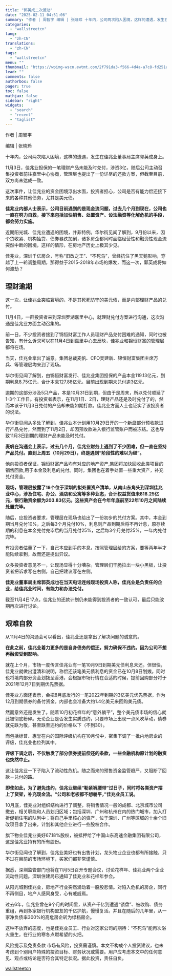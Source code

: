 ```yaml
---
title: "郭英成二次渡劫"
date: "2025-02-11 04:51:06"
summary: "作者 | 周智宇 编辑 | 张晓玲 十年内，公司两次陷入困境，这样的遭遇，发生在佳兆业董事局主席郭英..."
categories:
  - "wallstreetcn"
lang:
  - "zh-CN"
translations:
  - "zh-CN"
tags:
  - "wallstreetcn"
menu: ""
thumbnail: "https://wpimg-wscn.awtmt.com/2f791da3-f566-4d4a-a7c8-fd251ad3e378.jpg"
lead: ""
comments: false
authorbox: false
pager: true
toc: false
mathjax: false
sidebar: "right"
widgets:
  - "search"
  - "recent"
  - "taglist"
---
```


作者 | 周智宇

编辑 | 张晓玲

十年内，公司两次陷入困境，这样的遭遇，发生在佳兆业董事局主席郭英成身上。

11月3日，佳兆业担保的一笔理财产品未能及时兑付，涉资3亿，随后公司主动召集投资者前往嘉里中心协商，管理层也提出了一份详尽的还款方案，但截至目前，双方尚未达成一致。

这次事件，让佳兆业的资金困境浮出水面，投资者担心，公司是否有能力偿还接下来的各种其他债务，尤其是美元债。

**佳兆业内部人士表示，公司目前遇到的是现金流问题，过去几个月到现在，公司也一直在努力自救，接下来包括加快销售、处置资产、设法融资等化解危机的手段，都会努力实施。**

近期阳光城、佳兆业遭遇的困境，并非特例。华尔街见闻了解到，9月份以来，因个贷收紧、机构抽贷、债券暴跌加剧，诸多房企都同时面临经营性和融资性现金流突然中断的困境，这样的情形，在房地产历史上极其少见。

佳兆业，深圳千亿房企，号称“旧改之王”、“不死鸟”，曾经抗住了黑天鹅影响，穿越了上一轮调整周期，那得益于2015-2018年市场的爆发，而这一次，郭英成将如何渡劫？

理财逾期
----

这一次，让佳兆业突临窘境的，不是其死死防守的美元债，而是内部理财产品的兑付。

11月4日，一群投资者来到深圳罗湖嘉里中心，就理财兑付方案进行沟通，这次沟通是佳兆业方面主动召集的。

前一日，不少投资者接到了锦恒财富工作人员理财产品兑付困难的通知，同时也被告知，有什么诉求可以在11月4日到嘉里中心去反映，佳兆业和锦恒财富的管理层都将在场。

当天，佳兆业拿出了诚意。集团总裁麦帆、CFO吴建新、锦恒财富集团主席万兵、等管理层均来到了现场。

华尔街见闻了解到，由锦恒财富发行、佳兆业集团担保的产品本金119.13亿元，到期利息8.75亿元，合计本息127.88亿元。目前出现到期未兑付逾3亿元。

逾期的这部分涉及5只产品，本是10月31日到期，但由于是周末，所以兑付顺延了1-3个工作日。有投资者表示，在11月1日、2日，理财产品还是及时兑付了的，然而本该于11月3日兑付的产品却未能如期打款。佳兆业方面人士也证实了该投资者的说法。

华尔街见闻从多处了解到，佳兆业本计划用10月29日开的一个新盘部分预收款进行产品兑付，然而到了11月2日，却因预收款进入银行监管账户而被冻结。这也导致11月3日到期的理财产品未能及时兑付。

**麦帆在沟通会上表示，过去几个月，佳兆业财务上遇到了不少困难，但一直在坚持产品兑付。直到上周五（10月29日），终是遇到“阶段性的难以为继”。**

他向投资者保证，锦恒财富产品均有对应的地产资产,集团将加快回收此类项目的销售回款,用于本金及利息的兑付。同时，集团也在着手处置一些重大资产，补充兑付资金。

**现场，管理层披露了18个位于深圳的拟处置资产清单，从南山东角头到深圳佳兆业中心，涉及住宅、办公、酒店和公寓等多种业态，合计权益货值未818.25亿元，银行融资余额为203.83亿元。这些资产会在今年年底前至22年10月之间陆续处置完毕。**

随后，应投资者要求，管理层在现场也给出了一份初步的兑付方案。其中，本金到期当月兑付10%，之后每3个月兑付10%，利息则产品到期后将不再计息，原存续期的利息在本金兑付完毕后的当月兑付25%，之后每3个月兑付25%，一年内兑付完毕。

有投资者估量了一下，自己本应到手的本息，按照管理层给的方案，要等两年半才能陆续拿到，故而还是提出异议。

众多投资者意见不一，让现场显得十分嘈杂。管理层们干脆拉出一块小黑板，让投资者把诉求写在右侧，自己把建议写在左侧。

**佳兆业董事局主席郭英成也在当天电话连线现场投资人称，佳兆业是负责任的企业，给佳兆业时间，有能力和办法兑付。**

截至11月4日17点，佳兆业的还款计划仍未能得到投资者的一致认可，最后只能改期再次进行讨论。

艰难自救
----

从11月4日的沟通会可以看出，佳兆业还是拿出了解决问题的诚意的。

**在此之前，佳兆业着力更多的是自身债务的偿还，努力确保不违约。因为公司不想再融资受到影响。**

就在上个月，市场一度传言佳兆业有一笔10月9日到期美元债利息未还。但很快，佳兆业就做出澄清和说明，称偿还该笔美元债利息的资金已在10月8日划拨。同时也将境内部分资金划拨至香港，会根据市场行情在合适的时候，提前回购部分将于2021年12月7日到期优先票据。

佳兆业方面还表示，会把8月底发行的一笔2022年到期的3亿美元优先票据，作为12月到期债券的备付资金，内部也会准备大约1.4亿美元来回购美元债。

然而意外还是发生了。随着10月初花样年的“意外躺平”，整个美元债市场的信心就此被彻底粉碎。无论企业是否发生实质违约，只要市场上出现一点风吹草动，债券就先跌为敬，甚至跌至违约的价格以下（不到30）。

而包括标普、惠誉在内的国际评级机构在10月份中，密集下调了一批内地房企的评级，佳兆业也位列其中。

**评级下调之后，不仅触发了部分债券提前偿还的条款，一些金融机构原计划的融资也突然中止。**

这让佳兆业一下子陷入了流动性危机。随之而来的预售资金监管趋严，又阻断了回款－兑付的路。

**即使如此，为了避免违约，佳兆业继续“勒紧裤腰带”过日子，同时将各类资产摆上了货架，补充现金流。“公司和老板都不想躺平，”佳兆业员工说。**

10月底，佳兆业对组织结构进行了调整，将销售情况一般的成都、北京城市公司撤去，相关职能和人员划归区域；包括深圳、广州和杭州在内的热门城市，加入打折促销住宅的队列中；将自己手里核心的资产，位于深圳、广州等区域的十余个旧改项目拿了出来，计划和其他企业进行一些股权合作。

旗下物业佳兆业美好67.18%股权，被抵押给了中国山东高速金融集团有限公司，这是佳兆业持有的所有股份。

华尔街见闻也了解到，佳兆业美好也有出售计划，龙头物业企业也都有所接触，只不过在目前的市场环境下，买家们都非常谨慎。

据悉，深圳监管部门也将在11月5日召开专题会议，讨论花样年、佳兆业两个企业流动性问题。深圳住建局已通知了佳兆业和花样年参会。

从阳光城到佳兆业，房地产行业突然涌动着一股股悲情。对陷入危机的房企，同行不再侧目，地产人感同身受，心有戚戚焉。

过去6年，佳兆业曾在9个月的时间里，从资产千亿到遭遇“锁盘”、被收购、债务重组，再到多家银行机构盟友的千亿护航，慢慢复活。并且在随后的几年里，从一家净负债率300%的高危房企转为绿档房企。

这种不放弃的态度，也是佳兆业员工、行业对这家公司的期待：“不死鸟”能再次浴火重生，在行业的寒冬点燃希望的火把。

风险提示及免责条款
市场有风险，投资需谨慎。本文不构成个人投资建议，也未考虑到个别用户特殊的投资目标、财务状况或需要。用户应考虑本文中的任何意见、观点或结论是否符合其特定状况。据此投资，责任自负。

[wallstreetcn](https://wallstreetcn.com/articles/3644211)
